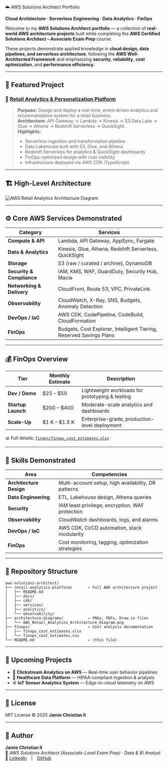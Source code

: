  ☁️ AWS Solutions Architect Portfolio

**Cloud Architecture · Serverless Engineering · Data Analytics · FinOps**

Welcome to my **AWS Solutions Architect portfolio** — a collection of **real-world AWS architecture projects** built while completing the **AWS Certified Solutions Architect – Associate Exam Prep** course.  

These projects demonstrate applied knowledge in **cloud design, data pipelines, and serverless architecture**, following the **AWS Well-Architected Framework** and emphasizing **security**, **reliability**, **cost optimization**, and **performance efficiency**.

---

## 🧱 Featured Project

### 🛒 [Retail Analytics & Personalization Platform](./retail-analytics-platform/)
> **Purpose:** Design and deploy a real-time, event-driven analytics and recommendation system for a retail business.  
> **Architecture:** API Gateway → Lambda → Kinesis → S3 Data Lake → Glue → Athena → Redshift Serverless → QuickSight.  
> **Highlights:**
> - Serverless ingestion and transformation pipeline  
> - Data Lakehouse built with S3, Glue, and Athena  
> - Redshift Serverless for analytics & QuickSight dashboards  
> - FinOps-optimized design with cost visibility  
> - Infrastructure deployed via AWS CDK (TypeScript)

---

## 🏗️ High-Level Architecture

![AWS Retail Analytics Architecture Diagram](https://raw.githubusercontent.com/JamieChristian22/aws-solutions-architect/main/retail-analytics-platform/docs/AWS_Retail_Analytics_Architecture_Diagram.png)

---

## ⚙️ Core AWS Services Demonstrated

| Category | Services |
|-----------|-----------|
| **Compute & API** | Lambda, API Gateway, AppSync, Fargate |
| **Data & Analytics** | Kinesis, Glue, Athena, Redshift Serverless, QuickSight |
| **Storage** | S3 (raw / curated / archive), DynamoDB |
| **Security & Compliance** | IAM, KMS, WAF, GuardDuty, Security Hub, Macie |
| **Networking & Delivery** | CloudFront, Route 53, VPC, PrivateLink |
| **Observability** | CloudWatch, X-Ray, SNS, Budgets, Anomaly Detection |
| **DevOps / IaC** | AWS CDK, CodePipeline, CodeBuild, CloudFormation |
| **FinOps** | Budgets, Cost Explorer, Intelligent Tiering, Reserved Savings Plans |

---

## 💰 FinOps Overview

| Tier | Monthly Estimate | Description |
|------|------------------|--------------|
| **Dev / Demo** | $25 – $50 | Lightweight workloads for prototyping & testing |
| **Startup Launch** | $200 – $400 | Moderate-scale analytics and dashboards |
| **Scale-Up** | $1 K – $1.5 K | Enterprise-grade, production-level deployment |

📊 Full details: [`finops/finops_cost_estimates.xlsx`](./finops/finops_cost_estimates.xlsx)

---

## 🧠 Skills Demonstrated

| Area | Competencies |
|------|---------------|
| **Architecture Design** | Multi-account setup, high availability, DR patterns |
| **Data Engineering** | ETL, Lakehouse design, Athena queries |
| **Security** | IAM least privilege, encryption, WAF protection |
| **Observability** | CloudWatch dashboards, logs, and alarms |
| **DevOps / IaC** | AWS CDK, CI/CD automation, stack modularity |
| **FinOps** | Cost monitoring, tagging, optimization strategies |

---

## 🧩 Repository Structure

```
aws-solutions-architect/
├── retail-analytics-platform/       ← Full AWS architecture project
│   ├── README.md
│   ├── docs/
│   ├── cdk/
│   ├── services/
│   ├── analytics/
│   └── observability/
├── architecture-diagrams/           ← PNGs, PDFs, Draw.io files
│   └── AWS_Retail_Analytics_Architecture_Diagram.png
├── finops/                          ← Cost analysis documentation
│   ├── finops_cost_estimates.xlsx
│   └── finops_cost_estimates.csv
└── README.md                        ← (this file)
```

---

## 🧩 Upcoming Projects
- 🧠 **Clickstream Analytics on AWS** — Real-time user behavior pipelines  
- 🏥 **Healthcare Data Platform** — HIPAA-compliant ingestion & analysis  
- ⚙️ **IoT Sensor Analytics System** — Edge-to-cloud telemetry on AWS  

---

## 🪪 License
MIT License © 2025 **Jamie Christian II**

---

## 👤 Author
**Jamie Christian II**  
🧭 *AWS Solutions Architect (Associate-Level Exam Prep)* · *Data & BI Analyst*  
🔗 [LinkedIn](https://www.linkedin.com/in/jamiechristian22) | [GitHub](https://github.com/JamieChristian22)

